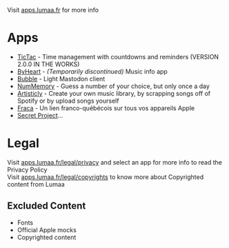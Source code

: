 Visit [apps.lumaa.fr](https://apps.lumaa.fr/) for more info

# Apps
- [TicTac](https://apps.lumaa.fr/app/tictac) - Time management with countdowns and reminders (VERSION 2.0.0 IN THE WORKS)
- [ByHeart](https://apps.lumaa.fr/app/byheart) - *(Temporarily discontinued)* Music info app
- [Bubble](https://apps.lumaa.fr/app/bubble) - Light Mastodon client 
- [NumMemory](https://apps.lumaa.fr/app/nummemory) - Guess a number of your choice, but only once a day
- [Artisticly](https://apps.lumaa.fr/app/artisticly) - Create your own music library, by scrapping songs off of Spotify or by upload songs yourself
- [Fraca](https://apps.lumaa.fr/app/fraca) - Un lien franco-québécois sur tous vos appareils Apple
- [Secret Project](https://apps.lumaa.fr/app/secret)...

# Legal
Visit [apps.lumaa.fr/legal/privacy](https://apps.lumaa.fr/legal/privacy) and select an app for more info to read the Privacy Policy\
Visit [apps.lumaa.fr/legal/copyrights](https://apps.lumaa.fr/legal/copyrights) to know more about Copyrighted content from Lumaa

## Excluded Content
- Fonts
- Official Apple mocks
- Copyrighted content
